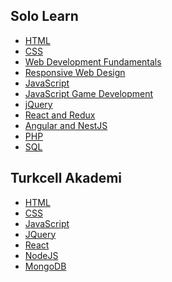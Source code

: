 ## Solo Learn
* <a href="https://github.com/oguzhanuyanik-sr/certificates/tree/main/SoloLearn/html">HTML</a>
* <a href="https://github.com/oguzhanuyanik-sr/certificates/tree/main/SoloLearn/css">CSS</a>
* <a href="https://github.com/oguzhanuyanik-sr/certificates/tree/main/SoloLearn/web-development-fundamentals">Web Development Fundamentals</a>
* <a href="https://github.com/oguzhanuyanik-sr/certificates/tree/main/SoloLearn/responsive-web-design">Responsive Web Design</a>
* <a href="https://github.com/oguzhanuyanik-sr/certificates/tree/main/SoloLearn/javascript">JavaScript</a>
* <a href="https://github.com/oguzhanuyanik-sr/certificates/tree/main/SoloLearn/javascript-game-development">JavaScript Game Development</a>
* <a href="https://github.com/oguzhanuyanik-sr/certificates/tree/main/SoloLearn/jquery">jQuery</a>
* <a href="https://github.com/oguzhanuyanik-sr/certificates/tree/main/SoloLearn/react-redux">React and Redux</a>
* <a href="https://github.com/oguzhanuyanik-sr/certificates/tree/main/SoloLearn/angular-nest">Angular and NestJS</a>
* <a href="https://github.com/oguzhanuyanik-sr/certificates/tree/main/SoloLearn/php">PHP</a>
* <a href="https://github.com/oguzhanuyanik-sr/certificates/tree/main/SoloLearn/sql">SQL</a>

## Turkcell Akademi
* <a href="https://github.com/oguzhanuyanik-sr/certificates/tree/main/TurkcellAkademi/html">HTML</a>
* <a href="https://github.com/oguzhanuyanik-sr/certificates/tree/main/TurkcellAkademi/css">CSS</a>
* <a href="https://github.com/oguzhanuyanik-sr/certificates/tree/main/TurkcellAkademi/javascript">JavaScript</a>
* <a href="https://github.com/oguzhanuyanik-sr/certificates/tree/main/TurkcellAkademi/jquery">JQuery</a>
* <a href="https://github.com/oguzhanuyanik-sr/certificates/tree/main/TurkcellAkademi/react">React</a>
* <a href="https://github.com/oguzhanuyanik-sr/certificates/tree/main/TurkcellAkademi/nodejs">NodeJS</a>
* <a href="https://github.com/oguzhanuyanik-sr/certificates/tree/main/TurkcellAkademi/mongodb">MongoDB</a>